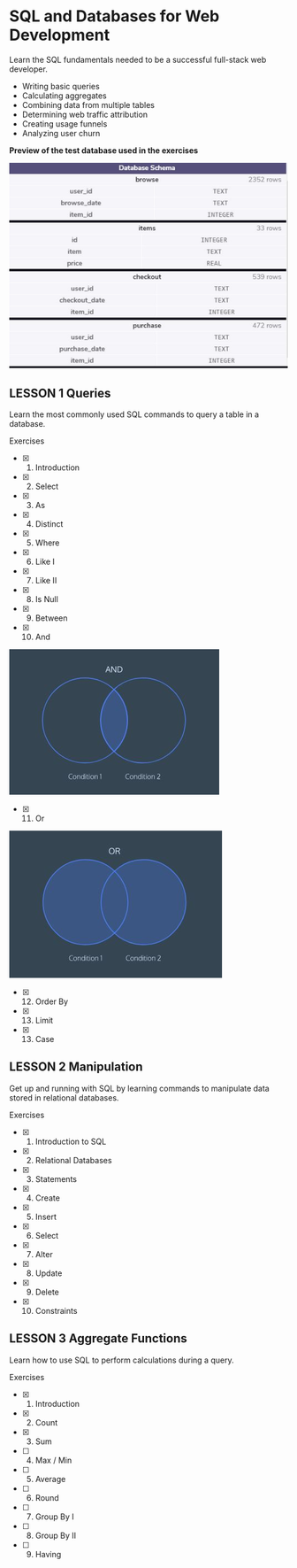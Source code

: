 # SQL and Databases for Web Development
Learn the SQL fundamentals needed to be a successful full-stack web developer.

- Writing basic queries
- Calculating aggregates
- Combining data from multiple tables
- Determining web traffic attribution
- Creating usage funnels
- Analyzing user churn

**Preview of the test database used in the exercises**

![Database screen](Database.JPG)


## LESSON 1 Queries

Learn the most commonly used SQL commands to query a table in a database.

Exercises

- [x] 1. Introduction

- [x] 2. Select

- [x] 3. As

- [x] 4. Distinct

- [x] 5. Where

- [x] 6. Like I

- [x] 7. Like II

- [x] 8. Is Null

- [x] 9. Between

- [x] 10. And

![And screen](And.JPG)

- [x] 11. Or

![Or screen](Or.JPG)

- [x] 12. Order By

- [x] 13. Limit

- [x] 13. Case



## LESSON 2 Manipulation

Get up and running with SQL by learning commands to manipulate data stored in relational databases.

Exercises

- [x] 1. Introduction to SQL

- [x] 2. Relational Databases

- [x] 3. Statements

- [x] 4. Create

- [x] 5. Insert

- [x] 6. Select

- [x] 7. Alter

- [x] 8. Update

- [x] 9. Delete

- [x] 10. Constraints


## LESSON 3 Aggregate Functions

Learn how to use SQL to perform calculations during a query.

Exercises

- [x] 1. Introduction

- [x] 2. Count

- [x] 3. Sum

- [ ] 4. Max / Min

- [ ] 5. Average

- [ ] 6. Round

- [ ] 7. Group By I

- [ ] 8. Group By II

- [ ] 9. Having
